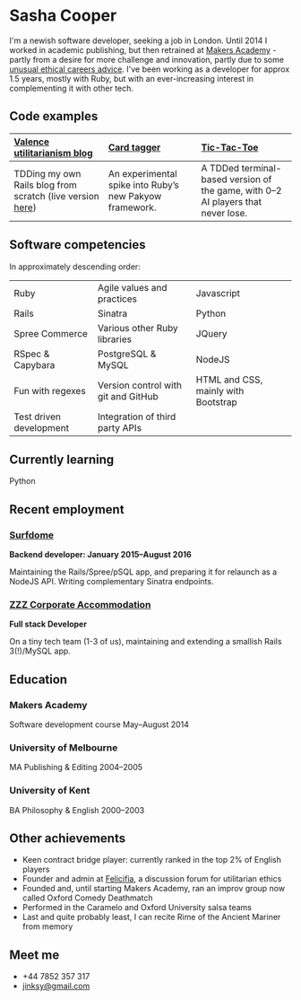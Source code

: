 Sasha Cooper
==

I'm a newish software developer, seeking a job in London. Until 2014 I worked in academic publishing, but then retrained at [Makers Academy](http://www.makersacademy.com/) - partly from a desire for more challenge and innovation, partly due to some [unusual ethical careers advice](https://80000hours.org/articles/earning-to-give/). I've been working as a developer for approx 1.5 years, mostly with Ruby, but with an ever-increasing interest in complementing it with other tech. 

Code examples
--

| [Valence utilitarianism blog](https://github.com/Arepo/rails-blog) | [Card tagger](https://github.com/Arepo/card-tagger) | [Tic-Tac-Toe](https://github.com/Arepo/tictactoe) |
|:--------- |:----------- |:---------------- |
| TDDing my own Rails blog from scratch (live version [here](https://fathomless-meadow-92606.herokuapp.com/))  | An experimental spike into Ruby’s new Pakyow framework. | A TDDed terminal-based version of the game, with 0–2 AI players that never lose. |

Software competencies
--

In approximately descending order:

<table>
  <tr>
    <td>Ruby</td>
    <td>Agile values and practices</td>
    <td>Javascript</td>
  </tr>
  <tr>
    <td>Rails</td>
    <td>Sinatra</td>
    <td>Python</td>
  </tr>
  <tr>
    <td>Spree Commerce</td>
    <td>Various other Ruby libraries</td>
    <td>JQuery</td>
  </tr>
  <tr>
    <td>RSpec & Capybara</td>
    <td>PostgreSQL & MySQL</td>
    <td>NodeJS</td>
  </tr>
  <tr>
    <td>Fun with regexes </td>
    <td>Version control with git and GitHub</td>
    <td>HTML and CSS, mainly with Bootstrap</td>
  </tr>
  <tr>
    <td>Test driven development</td>
    <td>Integration of third party APIs</td>
  </tr>
</table>


Currently learning
--

Python

Recent employment
--

### [Surfdome](https://www.surfdome.com/)

**Backend developer: January 2015–August 2016**

Maintaining the Rails/Spree/pSQL app, and preparing it for relaunch as a NodeJS API. Writing complementary Sinatra endpoints.

### [ZZZ Corporate Accommodation](https://www.zzz.co.uk/) 

**Full stack Developer**

On a tiny tech team (1-3 of us), maintaining and extending a smallish Rails 3(!)/MySQL app.

Education
--

### Makers Academy
Software development course	  May–August 2014

### University of Melbourne
MA Publishing & Editing         2004–2005

### University of Kent
BA Philosophy & English	        2000–2003


Other achievements
--

 * Keen contract bridge player: currently ranked in the top 2% of English players
 * Founder and admin at [Felicifia](http://felicifia.org/), a discussion forum for utilitarian ethics
 * Founded and, until starting Makers Academy, ran an improv group now called Oxford Comedy Deathmatch
 * Performed in the Caramelo and Oxford University salsa teams
 * Last and quite probably least, I can recite Rime of the Ancient Mariner from memory

Meet me
--

 * +44 7852 357 317
 * jinksy@gmail.com
